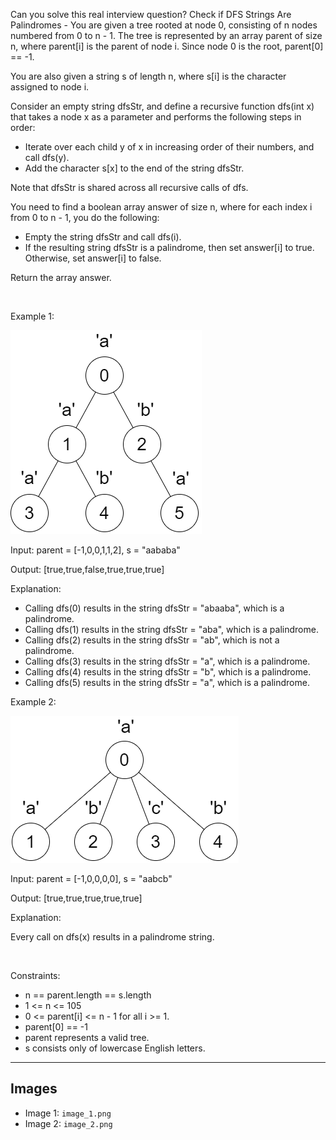 Can you solve this real interview question? Check if DFS Strings Are Palindromes - You are given a tree rooted at node 0, consisting of n nodes numbered from 0 to n - 1. The tree is represented by an array parent of size n, where parent[i] is the parent of node i. Since node 0 is the root, parent[0] == -1.

You are also given a string s of length n, where s[i] is the character assigned to node i.

Consider an empty string dfsStr, and define a recursive function dfs(int x) that takes a node x as a parameter and performs the following steps in order:

 * Iterate over each child y of x in increasing order of their numbers, and call dfs(y).
 * Add the character s[x] to the end of the string dfsStr.

Note that dfsStr is shared across all recursive calls of dfs.

You need to find a boolean array answer of size n, where for each index i from 0 to n - 1, you do the following:

 * Empty the string dfsStr and call dfs(i).
 * If the resulting string dfsStr is a palindrome, then set answer[i] to true. Otherwise, set answer[i] to false.

Return the array answer.

 

Example 1:

![Example 1](./image_1.png)

Input: parent = [-1,0,0,1,1,2], s = "aababa"

Output: [true,true,false,true,true,true]

Explanation:

 * Calling dfs(0) results in the string dfsStr = "abaaba", which is a palindrome.
 * Calling dfs(1) results in the string dfsStr = "aba", which is a palindrome.
 * Calling dfs(2) results in the string dfsStr = "ab", which is not a palindrome.
 * Calling dfs(3) results in the string dfsStr = "a", which is a palindrome.
 * Calling dfs(4) results in the string dfsStr = "b", which is a palindrome.
 * Calling dfs(5) results in the string dfsStr = "a", which is a palindrome.

Example 2:

![Example 2](./image_2.png)

Input: parent = [-1,0,0,0,0], s = "aabcb"

Output: [true,true,true,true,true]

Explanation:

Every call on dfs(x) results in a palindrome string.

 

Constraints:

 * n == parent.length == s.length
 * 1 <= n <= 105
 * 0 <= parent[i] <= n - 1 for all i >= 1.
 * parent[0] == -1
 * parent represents a valid tree.
 * s consists only of lowercase English letters.

---

## Images

- Image 1: `image_1.png`
- Image 2: `image_2.png`
